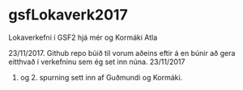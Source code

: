 # gsfLokaverk2017
Lokaverkefni í GSF2 hjá mér og Kormáki Atla

23/11/2017.
Github repo búið til vorum aðeins eftir á en búnir að gera eitthvað í verkefninu sem ég set inn núna.
23/11/2017
1. og 2. spurning sett inn af Guðmundi og Kormáki.
